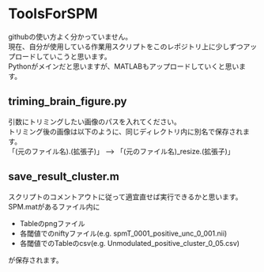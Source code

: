 # ToolsForSPM
githubの使い方よく分かっていません。  
現在、自分が使用している作業用スクリプトをこのレポジトリ上に少しずつアップロードしていこうと思います。  
Pythonがメインだと思いますが、MATLABもアップロードしていくと思います。
  
## triming_brain_figure.py
引数にトリミングしたい画像のパスを入れてください。  
トリミング後の画像は以下のように、同じディレクトリ内に別名で保存されます。  
「(元のファイル名).(拡張子)」 --> 「(元のファイル名)_resize.(拡張子)」  

## save_result_cluster.m
スクリプトのコメントアウトに従って適宜直せば実行できるかと思います。  
SPM.matがあるファイル内に
- Tableのpngファイル
- 各閾値でのniftyファイル(e.g. spmT_0001_positive_unc_0_001.nii)
- 各閾値でのTableのcsv(e.g. Unmodulated_positive_cluster_0_05.csv)

が保存されます。  
